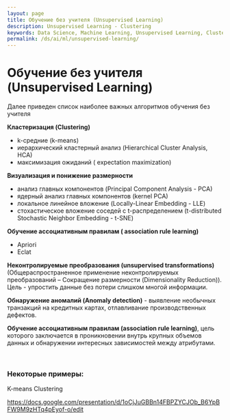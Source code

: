 ```yaml
---
layout: page
title: Обучение без учителя (Unsupervised Learning)
description: Unsupervised Learning - Clustering
keywords: Data Science, Machine Learning, Unsupervised Learning, Clustering, K-mean
permalink: /ds/ai/ml/unsupervised-learning/
---
```


# Обучение без учителя (Unsupervised Learning)

Далее приведен список наиболее важных алгоритмов обучения без учителя

**Кластеризация (Clustering)**

- k-средние (k-means)
- иерархический кластерный анализ (Hierarchical Cluster Analysis, НСА)
- максимизация ожиданий ( expectation maximization)

**Визуализация и понижение размерности**

- анализ главных компонентов (Principal Component Analysis - РСА)
- ядерный анализ главных компонентов (kernel РСА)
- локальное линейное вложение (Locally-Linear Embedding - LLE)
- стохастическое вложение соседей с t-распределением (t-distributed Stochastic Neighbor Embedding - t-SNE)

**Обучение ассоциативным правилам ( association rule learning)**

- Apriori
- Eclat

**Неконтролируемые преобразования (unsupervised transformations)** (Общераспространенное применение неконтролируемых преобразований – Сокращение размерности (Dimensionality Reduction)). Цель - упростить данные без потери слишком многой информации.

**Обнаружение аномалий (Anomaly detection)** - выявление необычных транзак­ций на кредитных картах, отлавли­вание производственных дефектов.

**Обучение ассоциативным правилам (association rule learning)**, цель которого заключается в проник­новении внутрь крупных объемов данных и обнаружении интересных за­висимостей между атрибутами. 

<br/>

### Некоторые примеры:

K-means Clustering

https://docs.google.com/presentation/d/1oCjJuGBBn14FBPZYCJOb_B6YpBFW9M9zHTq4pEyof-o/edit
